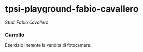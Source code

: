 # tpsi-playground-fabio-cavallero

_Stud. Fabio Cavallero_

### Carrello
Esercizio inerente la vendita di fotocamere.
